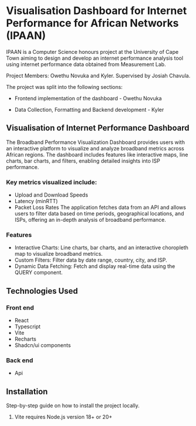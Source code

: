 # Visualisation Dashboard for Internet Performance for African Networks (IPAAN)

IPAAN is a Computer Science honours project at the University of Cape Town aiming to design and develop an internet performance analysis tool using internet performance data obtained from Measurement Lab.

Project Members: Owethu Novuka and Kyler. Supervised by Josiah Chavula.

The project was split into the following sections:

- Frontend implementation of the dashboard - Owethu Novuka

- Data Collection, Formatting and Backend development - Kyler

## Visualisation of Internet Performance Dashboard
The Broadband Performance Visualization Dashboard provides users with an interactive platform to visualize and analyze broadband metrics across African regions. The dashboard includes features like interactive maps, line charts, bar charts, and filters, enabling detailed insights into ISP performance.

### Key metrics visualized include:
- Upload and Download Speeds
- Latency (minRTT)
- Packet Loss Rates
The application fetches data from an API and allows users to filter data based on time periods, geographical locations, and ISPs, offering an in-depth analysis of broadband performance.

### Features
- Interactive Charts: Line charts, bar charts, and an interactive choropleth map to visualize broadband metrics.
- Custom Filters: Filter data by date range, country, city, and ISP.
- Dynamic Data Fetching: Fetch and display real-time data using the QUERY component.

## Technologies Used
### Front end
- React
- Typescript
- Vite
- Recharts
- Shadcn/ui components
### Back end 
- Api

## Installation
Step-by-step guide on how to install the project locally.
1. Vite requires Node.js version 18+ or 20+

